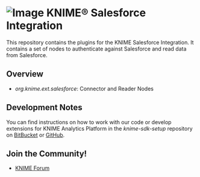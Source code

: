 # ![Image](https://www.knime.com/files/knime_logo_github_40x40_4layers.png) KNIME® Salesforce Integration

This repository contains the plugins for the KNIME Salesforce Integration.
It contains a set of nodes to authenticate against Salesforce and read data from Salesforce.

## Overview

* _org.knime.ext.salesforce_: Connector and Reader Nodes

## Development Notes

You can find instructions on how to work with our code or develop extensions for
KNIME Analytics Platform in the _knime-sdk-setup_ repository
on [BitBucket](https://bitbucket.org/KNIME/knime-sdk-setup)
or [GitHub](http://github.com/knime/knime-sdk-setup).

## Join the Community!

* [KNIME Forum](https://tech.knime.org/forum)

